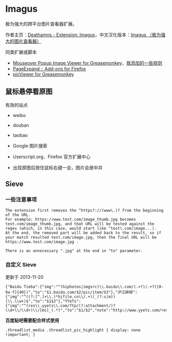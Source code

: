 
Imagus
=======

极为强大的跨平台图片查看器扩展。

作者主页：[Deathamns - Extension: Imagus](http://my.opera.com/Deathamns/blog/opera-extension-imagus)，中文汉化版本：[Imagus （极为强大的图片查看器）](http://www.firefox.net.cn/read-48000-1)

同类扩展或脚本

- [Mouseover Popup Image Viewer for Greasemonkey](http://userscripts.org/scripts/show/109262)，[我添加的一些规则](https://github.com/ywzhaiqi/userscript/tree/master/Mouseover%20Popup%20Image%20Viewer)
- [PageExpand :: Add-ons for Firefox](https://addons.mozilla.org/en-US/firefox/addon/pageexpand/)
- [picViewer for Greasemonkey](http://userscripts.org/scripts/show/105741)

鼠标悬停看原图
--------------

有效的站点

 - weibo
 - douban
 - taobao
 - Google 图片搜索
 - Userscript.org、Firefox 官方扩展中心

- 出现原图后按住鼠标右键一会，图片会居中并

Sieve
------

### 一些注意事项

	The extension first removes the ^https?://(www\.)? from the beginning of the URL.
	For example: https://www.test.com/image_thumb.jpg becomes test.com/image_thumb.jpg, and that URL will be tested against the regex (which, in this case, would start like ^test\.com/image...).
	At the end, the removed part will be added back to the result, so if your match resulted test.com/image.jpg, then the final URL will be https://www.test.com/image.jpg .

	There is an unnecessary ".jpg" at the end in "to" parameter.

### 自定义 Sieve

更新于 2013-11-20

	{"Baidu Tieba":{"img":"^(hiphotos|imgsrc)\\.baidu\\.com/(.+?)/.+?([0-9a-f]{40})","to":"$1.baidu.com/$2/pic/item/$3"},"沪江碎碎":{"img":"^((?:[^.]+\\.)*hjfile.cn\\/.+)(_(?:s|m))(\\.\\w+)$","to":"$1$3"},"YYeTs":{"img":"^(res\\.yyets\\.com/ftp/(?:attachment/)?\\d+\\/\\d+)\\/[ms]_(.*)","to":"$1/$2","note":"http://www.yyets.com/resourcelist"}}


**百度贴吧需要配合样式使用**

	.threadlist_media .threadlist_pic_highlight { display: none !important; }